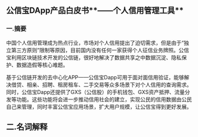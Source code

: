 ## 公信宝DApp产品白皮书**——个人信用管理工具**

### 一.摘要

中国个人信用管理成为热点行业，市场对个人信用提出了迫切需求，但是由于“独立第三方原则”限制等原因，目前国内没有任何一家获得个人征信业务牌照。公信宝利用区块链技术开发的公信链，很好地解决了数据共享之中数据沉淀、隐私保护、数据造假等核心难题。

基于公信链开发的去中心化APP——公信宝Dapp可用于面对面信用验证，能够解决借贷、相亲、招聘、租房租车、二手交易等众多场景下对个人信用的查询需求。同时，公信宝Dapp还提供了GXS（公信股）的手机钱包、GXS资产抵押、流量分发等功能。这些功能将会进一步推动信用社会的建立，实现公民的信用数据由公民自己来管理，同时丰富公信宝应用场景，扩大用户规模，让公信宝得到更好发展。

## 二.名词解释



